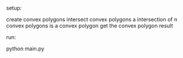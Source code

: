 setup:

  create convex polygons
  intersect convex polygons
  a intersection of n convex polygons is a convex polygon 
  get the convex polygon result 


  
run:

  python main.py

  
